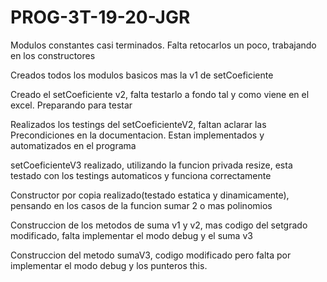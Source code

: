 # PROG-3T-19-20-JGR

Modulos constantes casi terminados. Falta retocarlos un poco, trabajando en los constructores

Creados todos los modulos basicos mas la v1 de setCoeficiente

Creado el setCoeficiente v2, falta testarlo a fondo tal y como viene en el excel. Preparando para testar

Realizados los testings del setCoeficienteV2, faltan aclarar las Precondiciones en la documentacion. Estan implementados y automatizados en el programa

setCoeficienteV3 realizado, utilizando la funcion privada resize, esta testado con los testings automaticos y funciona correctamente

Constructor por copia realizado(testado estatica y dinamicamente), pensando en los casos de la funcion sumar 2 o mas polinomios

Construccion de los metodos de suma v1 y v2, mas codigo del setgrado modificado, falta implementar el modo debug y el suma v3

Construccion del metodo sumaV3, codigo modificado pero falta por implementar el modo debug y los punteros this.